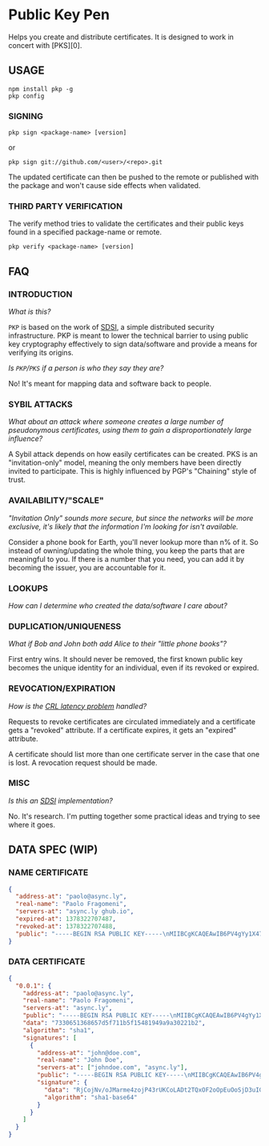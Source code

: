 # Public Key Pen 
Helps you create and distribute certificates. It is designed
to work in concert with [PKS][0].

## USAGE
```
npm install pkp -g
pkp config
```

### SIGNING
```
pkp sign <package-name> [version]
```
or
```
pkp sign git://github.com/<user>/<repo>.git
```

The updated certificate can then be pushed to the remote or published
with the package and won't cause side effects when validated.

### THIRD PARTY VERIFICATION
The verify method tries to validate the certificates and their public 
keys found in a specified package-name or remote.

```
pkp verify <package-name> [version]
```

## FAQ
### INTRODUCTION
_What is this?_

`PKP` is based on the work of [SDSI][1], a simple distributed security
infrastructure. PKP is meant to lower the technical barrier to using
public key cryptography effectively to sign data/software and provide a
means for verifying its origins.

_Is `PKP`/`PKS` if a person is who they say they are?_

No! It's meant for mapping data and software back to people.

### SYBIL ATTACKS
_What about an attack where someone creates a large number of 
pseudonymous certificates, using them to gain a disproportionately large 
influence?_

A Sybil attack depends on how easily certificates can be created. PKS 
is an "invitation-only" model, meaning the only
members have been directly invited to participate. This is highly 
influenced by PGP's "Chaining" style of trust.

### AVAILABILITY/"SCALE"
_"Invitation Only" sounds more secure, but since the networks will be 
more exclusive, it's likely that the information I'm looking for isn't 
available._

Consider a phone book for Earth, you'll never lookup more than n% 
of it. So instead of owning/updating the whole thing, you keep the
parts that are meaningful to you. If there is a number that you need, 
you can add it by becoming the issuer, you are accountable for it.

### LOOKUPS
_How can I determine who created the data/software I care about?_

### DUPLICATION/UNIQUENESS
_What if Bob and John both add Alice to their "little phone books"?_

First entry wins. It should never be removed, the first known public 
key becomes the unique identity for an individual, even if its revoked or 
expired.

### REVOCATION/EXPIRATION
_How is the [CRL latency problem][99] handled?_

Requests to revoke certificates are circulated immediately and a 
certificate gets a "revoked" attribute. If a certificate expires, it gets 
an "expired" attribute.

A certificate should list more than one certificate server in the case
that one is lost. A revocation request should be made.

### MISC
_Is this an [SDSI][98] implementation?_

No. It's research. I'm putting together some practical ideas and 
trying to see where it goes.

[98]:http://people.csail.mit.edu/rivest/sdsi11.html#secprincipals
[99]:http://lcs3.syr.edu/faculty/chin/cse774/readings/pki/gutmann02.pdf

## DATA SPEC (WIP)

### NAME CERTIFICATE
```json
{
  "address-at": "paolo@async.ly",
  "real-name": "Paolo Fragomeni",
  "servers-at": "async.ly ghub.io",
  "expired-at": 1378322707487,
  "revoked-at": 1378322707488,
  "public": "-----BEGIN RSA PUBLIC KEY-----\nMIIBCgKCAQEAwIB6PV4gYy1X47zQllmke+KGYdXFH1xyrO0q4DZw3OBHr187xZWn81LWI6av\nyIhW+XDeVYuAud1+VqnsvsBASD19qc2xXiZ21cHdSfB1N2nSHBBHB2e+ubhDEN9PbhAcO+BK\ngr8E0/ucGy5thM70KZpVuJGXZJWABzlrin/Q3xyk/46OFQNj5DXjmSfSoWcs76TknAkttz0N\nc4QK3buByERNeWOjJsZjTj5w8StVpwfc2Ut3wUIoks/8w+nwqiAW1tHVoCjcol8fHIvRiiNH\n1bYS+ZkBgb0RUKzQkl+l8o6IfFzhSnvt9g+E5aVOgzJs/O2RdwjpHpVsfwh74pM8qwIDAQAB\n-----END RSA PUBLIC KEY-----\n\n"
}
```

### DATA CERTIFICATE
```json
{
  "0.0.1": {
    "address-at": "paolo@async.ly",
    "real-name": "Paolo Fragomeni",
    "servers-at": "async.ly",
    "public": "-----BEGIN RSA PUBLIC KEY-----\nMIIBCgKCAQEAwIB6PV4gYy1X47zQllmke+KGYdXFH1xyrO0q4DZw3OBHr187xZWn81LWI6av\nyIhW+XDeVYuAud1+VqnsvsBASD19qc2xXiZ21cHdSfB1N2nSHBBHB2e+ubhDEN9PbhAcO+BK\ngr8E0/ucGy5thM70KZpVuJGXZJWABzlrin/Q3xyk/46OFQNj5DXjmSfSoWcs76TknAkttz0N\nc4QK3buByERNeWOjJsZjTj5w8StVpwfc2Ut3wUIoks/8w+nwqiAW1tHVoCjcol8fHIvRiiNH\n1bYS+ZkBgb0RUKzQkl+l8o6IfFzhSnvt9g+E5aVOgzJs/O2RdwjpHpVsfwh74pM8qwIDAQAB\n-----END RSA PUBLIC KEY-----\n\n",
    "data": "7330651368657d5f711b5f15481949a9a30221b2",
    "algorithm": "sha1",
    "signatures": [
      {
        "address-at": "john@doe.com",
        "real-name": "John Doe",
        "servers-at": ["johndoe.com", "async.ly"],
        "public": "-----BEGIN RSA PUBLIC KEY-----\nMIIBCgKCAQEAwIB6PV4gYy1X47zQllmke+KGYdXFH1xyrO0q4DZw3OBHr187xZWn81LWI6av\nyIhW+XDeVYuAud1+VqnsvsBASD19qc2xXiZ21cHdSfB1N2nSHBBHB2e+ubhDEN9PbhAcO+BK\ngr8E0/ucGy5thM70KZpVuJGXZJWABzlrin/Q3xyk/46OFQNj5DXjmSfSoWcs76TknAkttz0N\nc4QK3buByERNeWOjJsZjTj5w8StVpwfc2Ut3wUIoks/8w+nwqiAW1tHVoCjcol8fHIvRiiNH\n1bYS+ZkBgb0RUKzQkl+l8o6IfFzhSnvt9g+E5aVOgzJs/O2RdwjpHpVsfwh74pM8qwIDAQAB\n-----END RSA PUBLIC KEY-----\n\n",
        "signature": {
          "data": "RjCojNv/oJMarme4zojP43rUKCoLADt2TQxOF2oOpEuOoSjD3uIGXa8raltUf7UNseTPXUFbktspgOaJ/z45C+uhOgdOrhAOgJudCT+22xsW1IG2LFmbnnEv865R5h6w38DYaFZK3BjddLR5IPrkoDHw+Pk5xr43npc/XU1BHxI7/xmNyi3ydm9DJ44WXwiQo7ypK5PbgNC+k6AN+XSFQm+sK1rH7w1d22J+jR48SHejNaXPyAkMEQDuEGu0v/gnT8GSh+GGPqJZNKg8QVbIXK5hDD7ztvHmU3w5hDlzWvUGMJ9OWUlNPrnc/swTW0PdO6C9OinXw7BjXVoJsjQk3g==",
          "algorithm": "sha1-base64"
        }
      }
    ]
  }
}
```

[1]:http://groups.csail.mit.edu/cis/sdsi.html
[2]:http://www.rsa.com/rsalabs/node.asp?id=2165
[3]:http://firstmonday.org/ojs/index.php/fm/article/view/778/687

